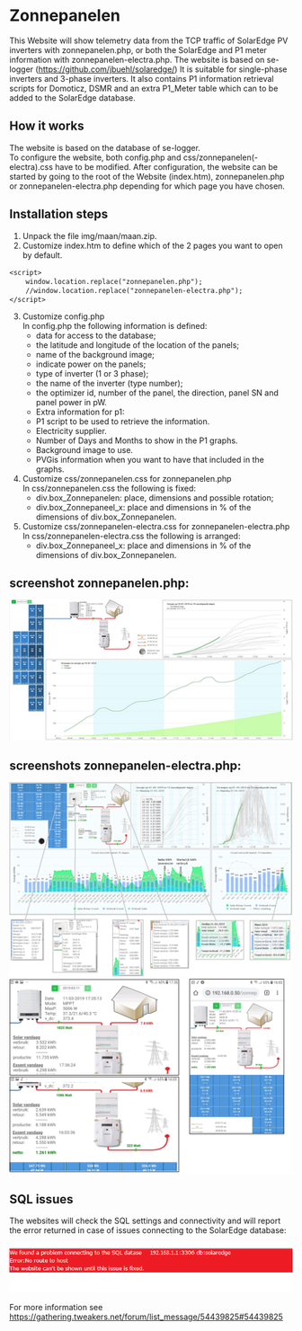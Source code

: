 # Zonnepanelen
This Website will show telemetry data from the TCP traffic of SolarEdge PV inverters with zonnepanelen.php, or both the SolarEdge and P1 meter information with zonnepanelen-electra.php.
The website is based on se-logger (https://github.com/jbuehl/solaredge/)
It is suitable for single-phase inverters and 3-phase inverters.
It also contains P1 information retrieval scripts for Domoticz, DSMR and an extra P1_Meter table which can to be added to the SolarEdge database.

## How it works
The website is based on the database of se-logger.  
To configure the website, both config.php and css/zonnepanelen(-electra).css have to be modified.
After configuration, the website can be started by going to the root of the Website (index.htm),  zonnepanelen.php or zonnepanelen-electra.php depending for which page you have chosen.

## Installation steps
1. Unpack the file img/maan/maan.zip.
2. Customize index.htm to define which of the 2 pages you want to open by default.
```
<script>
	window.location.replace("zonnepanelen.php");
	//window.location.replace("zonnepanelen-electra.php");
</script>
```
3. Customize config.php  
In config.php the following information is defined:  
   - data for access to the database;
   - the latitude and longitude of the location of the panels;
   - name of the background image;
   - indicate power on the panels;
   - type of inverter (1 or 3 phase);
   - the name of the inverter (type number);
   - the optimizer id, number of the panel, the direction, panel SN and panel power in pW.
   - Extra information for p1:  
    - P1 script to be used to retrieve the information.
    - Electricity supplier.
    - Number of Days and Months to show in the P1 graphs.
    - Background image to use.
    - PVGis information when you want to have that included in the graphs.
4. Customize css/zonnepanelen.css for zonnepanelen.php  
In css/zonnepanelen.css the following is fixed:  
   - div.box_Zonnepanelen: place, dimensions and possible rotation;
   - div.box_Zonnepaneel_x: place and dimensions in % of the dimensions of div.box_Zonnepanelen.
5. Customize css/zonnepanelen-electra.css for zonnepanelen-electra.php  
In css/zonnepanelen-electra.css the following is arranged:  
   - div.box_Zonnepaneel_x: place and dimensions in % of the dimensions of div.box_Zonnepanelen.

## screenshot zonnepanelen.php:
  ![Alt text](docs/zonnepanelen.png?raw=true "zonnepanelen.php")

## screenshots zonnepanelen-electra.php:
  ![Alt text](docs/zonnepanelen-electra_LT_new.PNG?raw=true "Laptop")
  ![Alt text](docs/zonnepanelen-electra_Mobiel.jpg?raw=true "Mobile portrait")

## SQL issues
The websites will check the SQL settings and connectivity and will report the error returned in case of issues connecting to the SolarEdge database:

![Alt text](docs/sql-error.png?raw=true "Mobile portrait")

For more information see https://gathering.tweakers.net/forum/list_message/54439825#54439825
